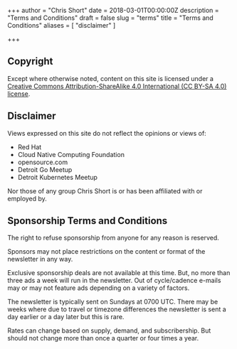+++
author = "Chris Short"
date = 2018-03-01T00:00:00Z
description = "Terms and Conditions"
draft = false
slug = "terms"
title = "Terms and Conditions"
aliases = [
    "disclaimer"
]

+++

## Copyright

Except where otherwise noted, content on this site is licensed under a [Creative Commons Attribution-ShareAlike 4.0 International (CC BY-SA 4.0) license](/copyright/).

## Disclaimer

Views expressed on this site do not reflect the opinions or views of:

* Red Hat
* Cloud Native Computing Foundation
* opensource.com
* Detroit Go Meetup
* Detroit Kubernetes Meetup

Nor those of any group Chris Short is or has been affiliated with or employed by.

## Sponsorship Terms and Conditions

The right to refuse sponsorship from anyone for any reason is reserved.

Sponsors may not place restrictions on the content or format of the newsletter in any way.

Exclusive sponsorship deals are not available at this time. But, no more than three ads a week will run in the newsletter. Out of cycle/cadence e-mails may or may not feature ads depending on a variety of factors.

The newsletter is typically sent on Sundays at 0700 UTC. There may be weeks where due to travel or timezone differences the newsletter is sent a day earlier or a day later but this is rare.

Rates can change based on supply, demand, and subscribership. But should not change more than once a quarter or four times a year.